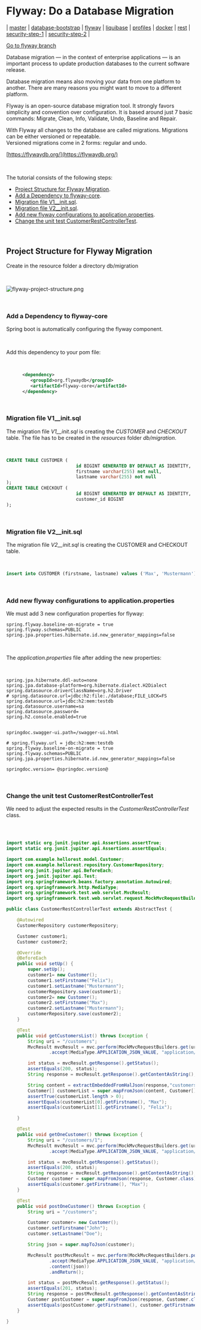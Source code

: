 # Flyway: Do a Database Migration


| [master](master.md)
| [database-bootstrap](database-bootstrap.md)
| [flyway]()
| [liquibase](liquibase.md)
| [profiles](profiles.md)
| [docker](docker.md)
| [rest](rest.md)
| [security-step-1](security-step-1.md)
| [security-step-2]()
|


[Go to flyway branch](https://github.zhaw.ch/bacn/ase2-spring-boot-hellorest/tree/flyway)

Database migration — in the context of enterprise applications — is an important process to update
production databases to the current software release.

Database migration means also moving your data from one platform to another.
There are many reasons you might want to move to a different platform.

Flyway is an open-source database migration tool. It strongly favors simplicity and convention over configuration.
It is based around just 7 basic commands: Migrate, Clean, Info, Validate, Undo, Baseline and Repair.

With Flyway all changes to the database are called migrations. Migrations can be either versioned or repeatable.  
Versioned migrations come in 2 forms: regular and undo.

[https://flywaydb.org/](https://flywaydb.org/)

<br/>

The tutorial consists of the following steps:

- [Project Structure for Flyway Migration](#project-structure-for-flyway-migration).
- [Add a Dependency to flyway-core](#add-a-dependency-to-flyway-core).
- [Migration file V1__init.sql](#migration-file-v1__initsql).
- [Migration file V2__init.sql](#migration-file-v2__initsql).
- [Add new flyway configurations to application.properties](#add-new-flyway-configurations-to-applicationproperties).
- [Change the unit test CustomerRestControllerTest](#change-the-unit-test-customerrestcontrollertest).


<br/>

##  Project Structure for Flyway Migration

Create in the resource folder a directory db/migration

<br/>

![flyway-project-structure.png](flyway-project-structure.png)

<br/>

### Add a Dependency to flyway-core

Spring boot is automatically configuring the flyway component.

<br/>

Add this dependency to your pom file:

<br/>

```xml
      <dependency>
         <groupId>org.flywaydb</groupId>
         <artifactId>flyway-core</artifactId>
      </dependency>
```

<br/>

### Migration file V1__init.sql

The migration file _V1__init.sql_ is creating the _CUSTOMER_ and _CHECKOUT_ table. The file has to
be created in the _resources_ folder _db/migration_.

<br/>

```sql
CREATE TABLE CUSTOMER (
                          id BIGINT GENERATED BY DEFAULT AS IDENTITY,
                          firstname varchar(255) not null,
                          lastname varchar(255) not null
);
CREATE TABLE CHECKOUT (
                          id BIGINT GENERATED BY DEFAULT AS IDENTITY,
                          customer_id BIGINT
);

```

<br/>

### Migration file V2__init.sql

The migration file _V2__init.sql_ is creating the CUSTOMER and CHECKOUT table.

<br/>

```sql
insert into CUSTOMER (firstname, lastname) values ('Max', 'Mustermann');
```

<br/>

### Add new flyway configurations to application.properties

We must add 3 new configuration properties for flyway:
```
spring.flyway.baseline-on-migrate = true
spring.flyway.schemas=PUBLIC
spring.jpa.properties.hibernate.id.new_generator_mappings=false
```

<br/>

The _application.properties_ file after adding the new properties:

<br/>

```
spring.jpa.hibernate.ddl-auto=none
spring.jpa.database-platform=org.hibernate.dialect.H2Dialect
spring.datasource.driverClassName=org.h2.Driver
# spring.datasource.url=jdbc:h2:file:./database;FILE_LOCK=FS
spring.datasource.url=jdbc:h2:mem:testdb
spring.datasource.username=sa
spring.datasource.password=
spring.h2.console.enabled=true


springdoc.swagger-ui.path=/swagger-ui.html

# spring.flyway.url = jdbc:h2:mem:testdb
spring.flyway.baseline-on-migrate = true
spring.flyway.schemas=PUBLIC
spring.jpa.properties.hibernate.id.new_generator_mappings=false

springdoc.version= @springdoc.version@
```


<br/>


###  Change the unit test CustomerRestControllerTest

We need to adjust the expected results in the _CustomerRestControllerTest_ class.

<br/>

```java

import static org.junit.jupiter.api.Assertions.assertTrue;
import static org.junit.jupiter.api.Assertions.assertEquals;

import com.example.hellorest.model.Customer;
import com.example.hellorest.repository.CustomerRepository;
import org.junit.jupiter.api.BeforeEach;
import org.junit.jupiter.api.Test;
import org.springframework.beans.factory.annotation.Autowired;
import org.springframework.http.MediaType;
import org.springframework.test.web.servlet.MvcResult;
import org.springframework.test.web.servlet.request.MockMvcRequestBuilders;

public class CustomerRestControllerTest extends AbstractTest {

    @Autowired
    CustomerRepository customerRepository;

    Customer customer1;
    Customer customer2;

    @Override
    @BeforeEach
    public void setUp() {
        super.setUp();
        customer1= new Customer();
        customer1.setFirstname("Felix");
        customer1.setLastname("Mustermann");
        customerRepository.save(customer1);
        customer2= new Customer();
        customer2.setFirstname("Max");
        customer2.setLastname("Mustermann");
        customerRepository.save(customer2);
    }

    @Test
    public void getCustomersList() throws Exception {
        String uri = "/customers";
        MvcResult mvcResult = mvc.perform(MockMvcRequestBuilders.get(uri)
                .accept(MediaType.APPLICATION_JSON_VALUE, "application/hal+json")).andReturn();

        int status = mvcResult.getResponse().getStatus();
        assertEquals(200, status);
        String response = mvcResult.getResponse().getContentAsString();

        String content = extractEmbeddedFromHalJson(response,"customers");
        Customer[] customerList = super.mapFromJson(content, Customer[].class);
        assertTrue(customerList.length > 0);
        assertEquals(customerList[0].getFirstname(), "Max");
        assertEquals(customerList[1].getFirstname(), "Felix");

    }

    @Test
    public void getOneCustomer() throws Exception {
        String uri = "/customers/1";
        MvcResult mvcResult = mvc.perform(MockMvcRequestBuilders.get(uri)
                .accept(MediaType.APPLICATION_JSON_VALUE, "application/hal+json")).andReturn();

        int status = mvcResult.getResponse().getStatus();
        assertEquals(200, status);
        String response = mvcResult.getResponse().getContentAsString();
        Customer customer = super.mapFromJson(response, Customer.class);
        assertEquals(customer.getFirstname(), "Max");
    }

    @Test
    public void postOneCustomer() throws Exception {
        String uri = "/customers";

        Customer customer= new Customer();
        customer.setFirstname("John");
        customer.setLastname("Doe");

        String json = super.mapToJson(customer);

        MvcResult postMvcResult = mvc.perform(MockMvcRequestBuilders.post(uri)
                .accept(MediaType.APPLICATION_JSON_VALUE, "application/hal+json")
                .content(json))
                .andReturn();

        int status = postMvcResult.getResponse().getStatus();
        assertEquals(201, status);
        String response = postMvcResult.getResponse().getContentAsString();
        Customer postCustomer = super.mapFromJson(response, Customer.class);
        assertEquals(postCustomer.getFirstname(), customer.getFirstname());
    }

}

```
